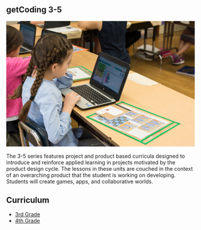 ## getCoding 3-5

![coding](../images/developer-one.jpg)

The 3-5 series features project and product based curricula designed to introduce and reinforce applied learning in projects motivated by the product design cycle. The lessons in these units are couched in the context of an overarching product that the student is working on developing. Students will create games, apps, and collaborative worlds.

## Curriculum
- [3rd Grade](../3-5/grade-3/index.html)
- [4th Grade](../3-5/grade-4/index.html)
